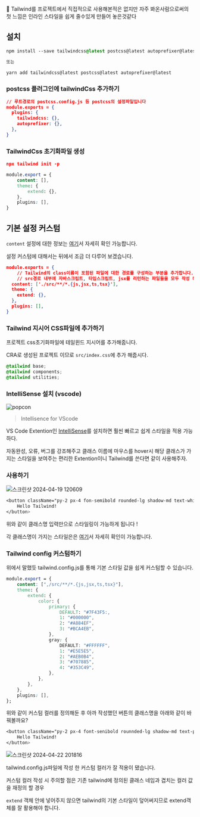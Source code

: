 <aside>
🚧 Tailwind를 프로젝트에서 직접적으로 사용해본적은 없지만 자주 봐온사람으로써의 첫 느낌은 인라인 스타일을 쉽게 줄수있게 만들어 놓은것같다

</aside>

## 설치

```css
npm install --save tailwindcss@latest postcss@latest autoprefixer@latest

또는

yarn add tailwindcss@latest postcss@latest autoprefixer@latest
```

### postcss 플러그인에 tailwindCss 추가하기

```json
// 루트경로의 postcss.config.js 등 postcss의 설정파일입니다
module.exports = {
  plugins: {
    tailwindcss: {},
    autoprefixer: {},
  },
}
```

### TailwindCss 초기화파일 생성

```json
npx tailwind init -p
```

```css
module.export = {
	content: [],
	theme: {
		extend: {},
	}.
	plugins: [],
}
```

## 기본 설정 커스텀

`content` 설정에 대한 정보는 [여기](https://tailwindcss.com/docs/content-configuration)서 자세히 확인 가능합니다.

설정 커스텀에 대해서는 뒤에서 조금 더 다루어 보겠습니다.

```json
module.exports = {
	// Tailwind의 class이름이 포함된 파일에 대한 경로를 구성하는 부분을 추가합니다.
	// src경로 내부에 자바스크립트, 타입스크립트, jsx를 리턴하는 파일들을 모두 작성 해줍니다.
  content: ['./src/**/*.{js,jsx,ts,tsx}'],
  theme: {
    extend: {},
  },
  plugins: [],
}
```

### Tailwind 지시어 CSS파일에 추가하기

프로젝트 css초기화파일에 테일윈드 지시어를 추가해줍니다.

CRA로 생성된 프로젝트 이므로 `src/index.css`에 추가 해줍시다.

```css
@tailwind base;
@tailwind components;
@tailwind utilities;
```

### IntelliSense 설치 (vscode)

![popcon](https://github.com/taeyuuun/TIL/assets/103999904/61befcad-28e2-4167-86c4-226cc49ad57f)

> Intellisence for VScode
> 

VS Code Extention인 [IntelliSense](https://marketplace.visualstudio.com/items?itemName=bradlc.vscode-tailwindcss)를 설치하면 훨씬 빠르고 쉽게 스타일을 적용 가능하다.

자동완성, 오류, 버그를 강조해주고 클래스 이름에 마우스를 hover시 해당 클래스가 가지는 스타일을 보여주는 편리한 Extention이니 Tailwind를 쓴다면 같이 사용해주자.

### 사용하기

![스크린샷 2024-04-19 120609](https://github.com/taeyuuun/TIL/assets/103999904/22035d38-c92d-4cf3-a6ca-8041184f45f9)

```css
<button className="py-2 px-4 fon-semibold rounded-lg shadow-md text-white bg-gree-500 hover:bg-green-700">
	Hello Tailwind!
</button>
```

위와 같이 클래스명 입력만으로 스타일링이 가능하게 됩니다 !

각 클래스명이 가지는 스타일은은 [여기](https://tailwindcss.com/docs/installation)서 자세히 확인이 가능합니다.

### Tailwind config 커스텀하기

위에서 말했듯 tailwind.config.js를 통해 기본 스타일 값을 쉽게 커스텀할 수 있습니다.

```css
module.export = {
	content: [",/src/**/*.{js,jsx,ts,tsx}"],
	theme: {
		extend: {
			color: {
				primary: {
					DEFAULT: "#7F43F5:,
					1: "#000000",
					2: "#A884EF",
					3: "#BCA4EB",
				},
				gray: {
					DEFAULT: "#FFFFFF",
					1: "#E5E5E5",
					2: "#AEB0B4",
					3: "#707885",
					4: "#353C49",
				},
			},
		},
	},
	plugins: [],
};
```

위와 같이 커스텀 컬러를 정의해둔 후 아까 작성했던 버튼의 클래스명을 아래와 같이 바꿔볼까요?

```css
<button className="py-2 px-4 font-senibold rounnded-lg shadow-md text-primary bg-gray-2 hover:bg-green-700">
	Hello Tailwind!
</button>
```

![스크린샷 2024-04-22 201816](https://github.com/taeyuuun/TIL/assets/103999904/7c60ebde-fe08-4bb6-b933-5e6dbe474c6f)

tailwind.config.js파일에 작성 한 커스텀 컬러가 잘 적용이 됐습니다.

커스텀 컬러 작성 시 주의할 점은 기존 tailwind에 정의된 클래스 네임과 겹치는 컬러 값을 재정의 할 경우

`extend` 객체 안에 넣어주지 않으면 tailwind의 기본 스타일이 덮어써지므로 extend객체를 잘 활용해야 합니다.
